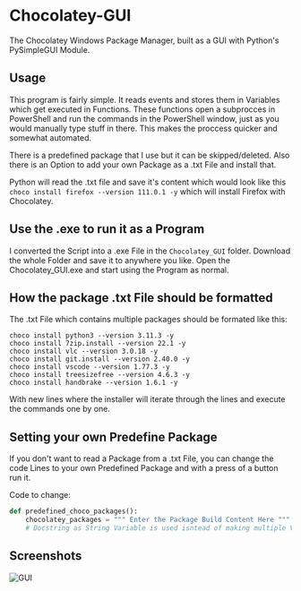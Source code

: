 # Chocolatey-GUI
The Chocolatey Windows Package Manager, built as a GUI with Python's PySimpleGUI Module.


## Usage

This program is fairly simple. It reads events and stores them in Variables which get executed in Functions.
These functions open a subprocces in PowerShell and run the commands in the PowerShell window, just as you would manually type stuff in there.
This makes the proccess quicker and somewhat automated.

There is a predefined package that I use but it can be skipped/deleted.
Also there is an Option to add your own Package as a .txt File and install that.

Python will read the .txt file and save it's content which would look like this ``` choco install firefox --version 111.0.1 -y ``` which will install Firefox with Chocolatey.

## Use the .exe to run it as a Program

I converted the Script into a .exe File in the ```Chocolatey_GUI``` folder.
Download the whole Folder and save it to anywhere you like. Open the Chocolatey_GUI.exe and start using the Program as normal.


## How the package .txt File should be formatted

The .txt File which contains multiple packages should be formated like this:
```
choco install python3 --version 3.11.3 -y
choco install 7zip.install --version 22.1 -y
choco install vlc --version 3.0.18 -y
choco install git.install --version 2.40.0 -y
choco install vscode --version 1.77.3 -y
choco install treesizefree --version 4.6.3 -y
choco install handbrake --version 1.6.1 -y
```
With new lines where the installer will iterate through the lines and execute the commands one by one.

## Setting your own Predefine Package

If you don't want to read a Package from a .txt File, you can change the code Lines to your own Predefined Package and with a press of a button run it.

Code to change:
```python
def predefined_choco_packages():
    chocolatey_packages = """ Enter the Package Build Content Here """
    # Docstring as String Variable is used isntead of making multiple Variables where each would start with choco install APPNAME 
```

## Screenshots
![GUI](https://user-images.githubusercontent.com/93329694/232774265-ab09ff57-daa0-4c8e-9f44-c7a326c8015e.png)


